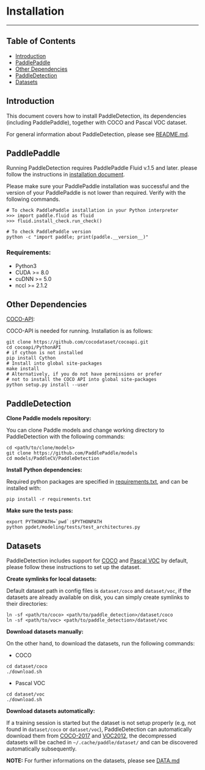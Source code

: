 # Installation

---
## Table of Contents

- [Introduction](#introduction)
- [PaddlePaddle](#paddlepaddle)
- [Other Dependencies](#other-dependencies)
- [PaddleDetection](#paddle-detection)
- [Datasets](#datasets)


## Introduction

This document covers how to install PaddleDetection, its dependencies
(including PaddlePaddle), together with COCO and Pascal VOC dataset.

For general information about PaddleDetection, please see [README.md](../README.md).


## PaddlePaddle

Running PaddleDetection requires PaddlePaddle Fluid v.1.5 and later. please follow the instructions in [installation document](http://www.paddlepaddle.org.cn/).

Please make sure your PaddlePaddle installation was successful and the version
of your PaddlePaddle is not lower than required. Verify with the following commands.

```
# To check PaddlePaddle installation in your Python interpreter
>>> import paddle.fluid as fluid 
>>> fluid.install_check.run_check()

# To check PaddlePaddle version
python -c "import paddle; print(paddle.__version__)"
```

### Requirements:

- Python3
- CUDA >= 8.0
- cuDNN >= 5.0
- nccl >= 2.1.2


## Other Dependencies

[COCO-API](https://github.com/cocodataset/cocoapi):

COCO-API is needed for running. Installation is as follows:

    git clone https://github.com/cocodataset/cocoapi.git
    cd cocoapi/PythonAPI
    # if cython is not installed
    pip install Cython
    # Install into global site-packages
    make install
    # Alternatively, if you do not have permissions or prefer
    # not to install the COCO API into global site-packages
    python setup.py install --user


## PaddleDetection

**Clone Paddle models repository:**

You can clone Paddle models and change working directory to PaddleDetection
with the following commands:

```
cd <path/to/clone/models>
git clone https://github.com/PaddlePaddle/models
cd models/PaddleCV/PaddleDetection
```

**Install Python dependencies:**

Required python packages are specified in [requirements.txt](../requirements.txt), and can be installed with:

```
pip install -r requirements.txt
```

**Make sure the tests pass:**

```
export PYTHONPATH=`pwd`:$PYTHONPATH
python ppdet/modeling/tests/test_architectures.py
```


## Datasets

PaddleDetection includes support for [COCO](http://cocodataset.org) and [Pascal VOC](http://host.robots.ox.ac.uk/pascal/VOC/) by default, please follow these instructions to set up the dataset.

**Create symlinks for local datasets:**

Default dataset path in config files is `dataset/coco` and `dataset/voc`, if the
datasets are already available on disk, you can simply create symlinks to
their directories:

```
ln -sf <path/to/coco> <path/to/paddle_detection>/dataset/coco
ln -sf <path/to/voc> <path/to/paddle_detection>/dataset/voc
```

**Download datasets manually:**

On the other hand, to download the datasets, run the following commands:

- COCO

```
cd dataset/coco
./download.sh
```

- Pascal VOC

```
cd dataset/voc
./download.sh
```

**Download datasets automatically:**

If a training session is started but the dataset is not setup properly (e.g,
not found in `dataset/coco` or `dataset/voc`), PaddleDetection can automatically
download them from [COCO-2017](http://images.cocodataset.org) and
[VOC2012](http://host.robots.ox.ac.uk/pascal/VOC), the decompressed datasets
will be cached in `~/.cache/paddle/dataset/` and can be discovered automatically
subsequently.


**NOTE:** For further informations on the datasets, please see [DATA.md](DATA.md)
